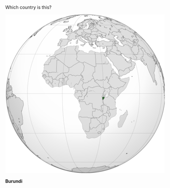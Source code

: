 Which country is this?

![Map of a country](images/Burundi_(orthographic_projection).svg)
<!--question-->
**Burundi**